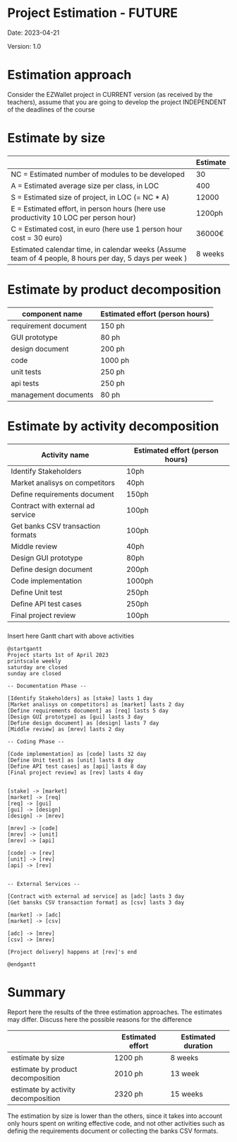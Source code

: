 # Project Estimation - FUTURE

Date: 2023-04-21

Version: 1.0

# Estimation approach

Consider the EZWallet project in CURRENT version (as received by the teachers), assume that you are going to develop the project INDEPENDENT of the deadlines of the course

# Estimate by size

###

|                                                                                                         | Estimate |
| ------------------------------------------------------------------------------------------------------- | -------- |
| NC = Estimated number of modules to be developed                                                        | 30       |
| A = Estimated average size per class, in LOC                                                            | 400      |
| S = Estimated size of project, in LOC (= NC \* A)                                                       | 12000    |
| E = Estimated effort, in person hours (here use productivity 10 LOC per person hour)                    | 1200ph   |
| C = Estimated cost, in euro (here use 1 person hour cost = 30 euro)                                     | 36000€   |
| Estimated calendar time, in calendar weeks (Assume team of 4 people, 8 hours per day, 5 days per week ) | 8 weeks  |

# Estimate by product decomposition

###

| component name       | Estimated effort (person hours) |
| -------------------- | ------------------------------- |
| requirement document | 150 ph                          |
| GUI prototype        | 80 ph                           |
| design document      | 200 ph                          |
| code                 | 1000 ph                         |
| unit tests           | 250 ph                          |
| api tests            | 250 ph                          |
| management documents | 80 ph                           |

# Estimate by activity decomposition

###

| Activity name                     | Estimated effort (person hours) |
| --------------------------------- | ------------------------------- |
| Identify Stakeholders             | 10ph                            |
| Market analisys on competitors    | 40ph                            |
| Define requirements document      | 150ph                           |
| Contract with external ad service | 100ph                           |
| Get banks CSV transaction formats | 100ph                           |
| Middle review                     | 40ph                            |
| Design GUI prototype              | 80ph                            |
| Define design document            | 200ph                           |
| Code implementation               | 1000ph                          |
| Define Unit test                  | 250ph                           |
| Define API test cases             | 250ph                           |
| Final project review              | 100ph                           |

###

Insert here Gantt chart with above activities

```plantuml
@startgantt
Project starts 1st of April 2023
printscale weekly
saturday are closed
sunday are closed

-- Documentation Phase --

[Identify Stakeholders] as [stake] lasts 1 day
[Market analisys on competitors] as [market] lasts 2 day
[Define requirements document] as [req] lasts 5 day
[Design GUI prototype] as [gui] lasts 3 day
[Define design document] as [design] lasts 7 day
[Middle review] as [mrev] lasts 2 day

-- Coding Phase --

[Code implementation] as [code] lasts 32 day
[Define Unit test] as [unit] lasts 8 day
[Define API test cases] as [api] lasts 8 day
[Final project review] as [rev] lasts 4 day


[stake] -> [market]
[market] -> [req]
[req] -> [gui]
[gui] -> [design]
[design] -> [mrev]

[mrev] -> [code]
[mrev] -> [unit]
[mrev] -> [api]

[code] -> [rev]
[unit] -> [rev]
[api] -> [rev]


-- External Services --

[Contract with external ad service] as [adc] lasts 3 day
[Get bansks CSV transaction format] as [csv] lasts 3 day

[market] -> [adc]
[market] -> [csv]

[adc] -> [mrev]
[csv] -> [mrev]

[Project delivery] happens at [rev]'s end

@endgantt
```

# Summary

Report here the results of the three estimation approaches. The estimates may differ. Discuss here the possible reasons for the difference

|                                    | Estimated effort | Estimated duration |
| ---------------------------------- | ---------------- | ------------------ |
| estimate by size                   | 1200 ph          | 8 weeks            |
| estimate by product decomposition  | 2010 ph          | 13 week            |
| estimate by activity decomposition | 2320 ph          | 15 weeks           |

The estimation by size is lower than the others, since it takes into account only hours spent on writing effective code, and not other activities such as definig the requirements document or collecting the banks CSV formats.
